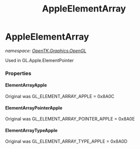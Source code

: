 ﻿---
title: AppleElementArray
---

# AppleElementArray
_namespace: [OpenTK.Graphics.OpenGL](N-OpenTK.Graphics.OpenGL.html)_

Used in GL.Apple.ElementPointer



### Properties

#### ElementArrayApple
Original was GL_ELEMENT_ARRAY_APPLE = 0x8A0C
#### ElementArrayPointerApple
Original was GL_ELEMENT_ARRAY_POINTER_APPLE = 0x8A0E
#### ElementArrayTypeApple
Original was GL_ELEMENT_ARRAY_TYPE_APPLE = 0x8A0D

